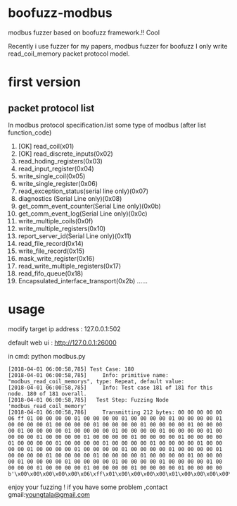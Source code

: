 # boofuzz-modbus
modbus fuzzer based on boofuzz framework.!! Cool 

Recently i use fuzzer for my papers, modbus fuzzer for boofuzz
I only write read_coil_memory packet protocol model.

# first version

## packet protocol list

In modbus protocol specification.list some type of modbus (after list function_code)

1. [OK] read_coil(x01) 
2. [OK] read_discrete_inputs(0x02)
3. read_hoding_registers(0x03)
4. read_input_register(0x04)
5. write_single_coil(0x05)
6. write_single_register(0x06)
7. read_exception_status(serial line only)(0x07)
8. diagnostics (Serial Line only)(0x08)
9. get_comm_event_counter(Serial Line only)(0x0b)
10. get_comm_event_log(Serial Line only)(0x0c)
11. write_multiple_coils(0x0f)
12. write_multiple_registers(0x10)
13. report_server_id(Serial Line only)(0x11)
14. read_file_record(0x14)
15. write_file_record(0x15)
16. mask_write_register(0x16)
17. read_write_multiple_registers(0x17)
18. read_fifo_queue(0x18)
19. Encapsulated_interface_transport(0x2b)
......

# usage 

modify target ip address : 127.0.0.1:502

default web ui : http://127.0.0.1:26000

in cmd: python modbus.py 

```
[2018-04-01 06:00:58,785] Test Case: 180
[2018-04-01 06:00:58,785]     Info: primitive name: "modbus_read_coil_memorys", type: Repeat, default value: 
[2018-04-01 06:00:58,785]     Info: Test case 181 of 181 for this node. 180 of 181 overall.
[2018-04-01 06:00:58,785]   Test Step: Fuzzing Node 'modbus_read_coil_memory'
[2018-04-01 06:00:58,786]     Transmitting 212 bytes: 00 00 00 00 00 06 ff 01 00 00 00 00 01 00 00 00 00 01 00 00 00 00 01 00 00 00 00 01 00 00 00 00 01 00 00 00 00 01 00 00 00 00 01 00 00 00 00 01 00 00 00 00 01 00 00 00 00 01 00 00 00 00 01 00 00 00 00 01 00 00 00 00 01 00 00 00 00 01 00 00 00 00 01 00 00 00 00 01 00 00 00 00 01 00 00 00 00 01 00 00 00 00 01 00 00 00 00 01 00 00 00 00 01 00 00 00 00 01 00 00 00 00 01 00 00 00 00 01 00 00 00 00 01 00 00 00 00 01 00 00 00 00 01 00 00 00 00 01 00 00 00 00 01 00 00 00 00 01 00 00 00 00 01 00 00 00 00 01 00 00 00 00 01 00 00 00 00 01 00 00 00 00 01 00 00 00 00 01 00 00 00 00 01 00 00 00 00 01 00 00 00 00 01 00 00 00 00 01 00 00 00 00 b'\x00\x00\x00\x00\x00\x06\xff\x01\x00\x00\x00\x00\x01\x00\x00\x00\x00\x01\x00\x00\x00\x00\x01\x00\x00\x00\x00\x01\x00\x00\x00\x00\x01\x00\x00\x00\x00\x01\x00\x00\x00\x00\x01\x00\x00\x00\x00\x01\x00\x00\x00\x00\x01\x00\x00\x00\x00\x01\x00\x00\x00\x00\x01\x00\x00\x00\x00\x01\x00\x00\x00\x00\x01\x00\x00\x00\x00\x01\x00\x00\x00\x00\x01\x00\x00\x00\x00\x01\x00\x00\x00\x00\x01\x00\x00\x00\x00\x01\x00\x00\x00\x00\x01\x00\x00\x00\x00\x01\x00\x00\x00\x00\x01\x00\x00\x00\x00\x01\x00\x00\x00\x00\x01\x00\x00\x00\x00\x01\x00\x00\x00\x00\x01\x00\x00\x00\x00\x01\x00\x00\x00\x00\x01\x00\x00\x00\x00\x01\x00\x00\x00\x00\x01\x00\x00\x00\x00\x01\x00\x00\x00\x00\x01\x00\x00\x00\x00\x01\x00\x00\x00\x00\x01\x00\x00\x00\x00\x01\x00\x00\x00\x00\x01\x00\x00\x00\x00\x01\x00\x00\x00\x00\x01\x00\x00\x00\x00\x01\x00\x00\x00\x00\x01\x00\x00\x00\x00\x01\x00\x00\x00\x00'
```

enjoy your fuzzing ! 
if you have some problem ,contact gmail:youngtala@gmail.com